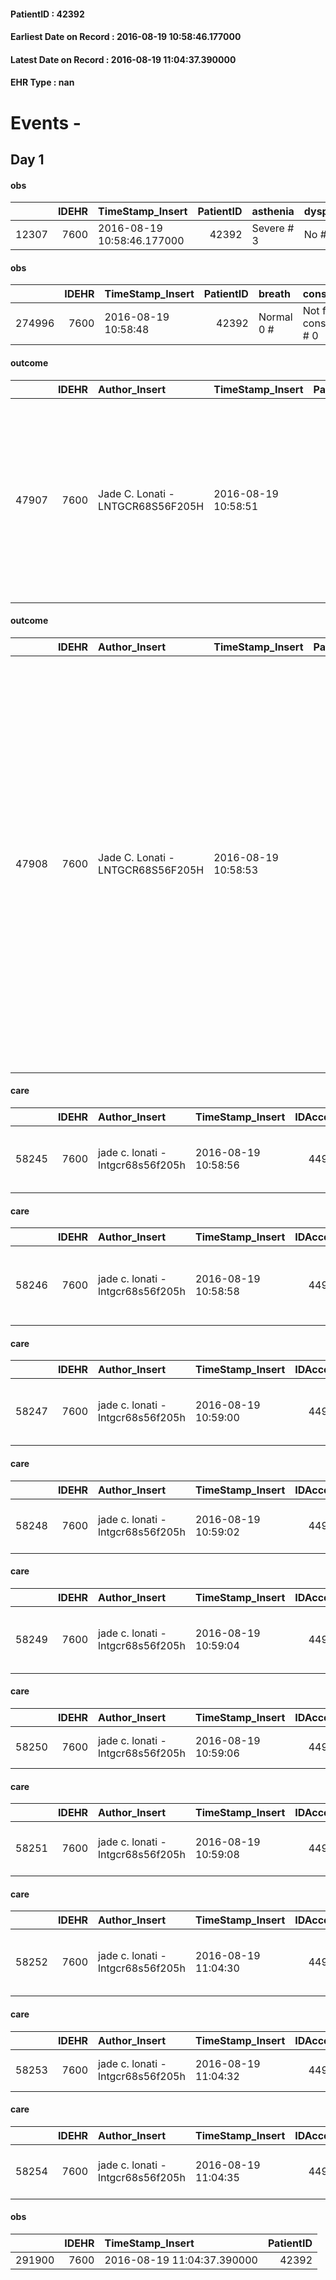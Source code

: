 
#### PatientID : 42392
#### Earliest Date on Record : 2016-08-19 10:58:46.177000
#### Latest Date on Record : 2016-08-19 11:04:37.390000
#### EHR Type : nan

# Events - 

## Day 1

#### obs
|       |   IDEHR | TimeStamp_Insert           |   PatientID | asthenia   | dyspnoea   | agitation_behavior_freq   |
|------:|--------:|:---------------------------|------------:|:-----------|:-----------|:--------------------------|
| 12307 |    7600 | 2016-08-19 10:58:46.177000 |       42392 | Severe # 3 | No # 0     | agitated at night # 3     |

#### obs
|        |   IDEHR | TimeStamp_Insert    |   PatientID | breath     | consolability           | body_language   | facial_expression           |
|-------:|--------:|:--------------------|------------:|:-----------|:------------------------|:----------------|:----------------------------|
| 274996 |    7600 | 2016-08-19 10:58:48 |       42392 | Normal 0 # | Not for consolation # 0 | Relaxed # 0     | Smiling or inexpressive # 0 |

#### outcome
|       |   IDEHR | Author_Insert                     | TimeStamp_Insert    |   PatientID |   IDDigitalSignDocument |   IDPAI_VIDAS | opt_problem                                                |   opt_problem_num | opt_obiettivo                                                |   opt_obiettivo_num | opt_stato_problema   |   opt_stato_problema_num | opt_interventi                                                                                                                                                                                 |   opt_interventi_num |
|------:|--------:|:----------------------------------|:--------------------|------------:|------------------------:|--------------:|:-----------------------------------------------------------|------------------:|:-------------------------------------------------------------|--------------------:|:---------------------|-------------------------:|:-----------------------------------------------------------------------------------------------------------------------------------------------------------------------------------------------|---------------------:|
| 47907 |    7600 | Jade C. Lonati - LNTGCR68S56F205H | 2016-08-19 10:58:51 |       42392 |                  464298 |         50012 | Impaired mobility † / limitation of physical movement # 27 |                 1 | The patient manterr√ † ¬ † ¬ † † mobilit√ the remaining # 49 |                   2 | Open Problem # 1     |                        1 | Educational - Teach the patient alternative movements # 370; PAI Implementation - Evaluate given mobility † # 368; PAI Implementation - Help the patient favoring its remaining capacity # 369 |                    1 |

#### outcome
|       |   IDEHR | Author_Insert                     | TimeStamp_Insert    |   PatientID |   IDDigitalSignDocument |   IDPAI_VIDAS | opt_problem                     |   opt_problem_num | opt_obiettivo                                                                                                                                                                                                   |   opt_obiettivo_num | opt_stato_problema   |   opt_stato_problema_num | opt_interventi                                                                                                                                                                                                                                                                                                                                                                                                                          |   opt_interventi_num |
|------:|--------:|:----------------------------------|:--------------------|------------:|------------------------:|--------------:|:--------------------------------|------------------:|:----------------------------------------------------------------------------------------------------------------------------------------------------------------------------------------------------------------|--------------------:|:---------------------|-------------------------:|:----------------------------------------------------------------------------------------------------------------------------------------------------------------------------------------------------------------------------------------------------------------------------------------------------------------------------------------------------------------------------------------------------------------------------------------|---------------------:|
| 47908 |    7600 | Jade C. Lonati - LNTGCR68S56F205H | 2016-08-19 10:58:53 |       42392 |                  464299 |         50013 | Deficit in the care of s√® # 25 |                 4 | Maintain the patient's dignity, where possible, by helping him or her to accept his / her limitations, evaluating himself / herself realistically and objectively (eating, washing, dressing, eliminating) # 42 |                   4 | Open Problem # 1     |                        1 | Implementation PAI - Ensuring the right privacy # 182; Counseling - Gently explore its disabilities † # 185; Counseling - Exploring the patient's feelings in relation to his / her disability and his need for help # 186; Counseling - Helping the patient to understand his own limitations # 187; Counseling - Helping the patient to set himself achievable goals # 188; Educational - Agreeing on the most suitable program # 190 |                    4 |

#### care
|       |   IDEHR | Author_Insert                     | TimeStamp_Insert    |   IDAccess | EHRType   |   PatientID |   IDTERAPIE_OUTPAT_VIDAS | ds_dose   | opt_via_di_somm   | ds_ora                   | dt_data_inizio      |   opt_pregressa |   opt_somm_terapia |   opt_estemporanea |   opt_termina |   opt_somm_in_pompa | opt_farmaco                                      |
|------:|--------:|:----------------------------------|:--------------------|-----------:|:----------|------------:|-------------------------:|:----------|:------------------|:-------------------------|:--------------------|----------------:|-------------------:|-------------------:|--------------:|--------------------:|:-------------------------------------------------|
| 58245 |    7600 | jade c. lonati - lntgcr68s56f205h | 2016-08-19 10:58:56 |      44995 | amb       |       42392 |                    35857 | 750 mg    | oral # 0 = 0      | 08 # 8; 12 # 12; 19 # 19 | 2016-08-19 00:00:00 |               0 |                  0 |                  0 |             0 |                   0 | metformin (glucophage 500 mg tablets rev) # 1069 |

#### care
|       |   IDEHR | Author_Insert                     | TimeStamp_Insert    |   IDAccess | EHRType   |   PatientID |   IDTERAPIE_OUTPAT_VIDAS | ds_dose   | opt_via_di_somm   | ds_ora   | dt_data_inizio      |   opt_pregressa |   opt_somm_terapia |   opt_estemporanea |   opt_termina |   opt_somm_in_pompa | opt_farmaco                                                |
|------:|--------:|:----------------------------------|:--------------------|-----------:|:----------|------------:|-------------------------:|:----------|:------------------|:---------|:--------------------|----------------:|-------------------:|-------------------:|--------------:|--------------------:|:-----------------------------------------------------------|
| 58246 |    7600 | jade c. lonati - lntgcr68s56f205h | 2016-08-19 10:58:58 |      44995 | amb       |       42392 |                    35858 | 1 c       | oral # 0 = 0      | 19 # 19  | 2016-08-19 00:00:00 |               0 |                  0 |                  0 |             0 |                   0 | acetylsalicylic acid (cardioaspirin 100 mg tablets) # 1150 |

#### care
|       |   IDEHR | Author_Insert                     | TimeStamp_Insert    |   IDAccess | EHRType   |   PatientID |   IDTERAPIE_OUTPAT_VIDAS | ds_dose   | opt_via_di_somm        | ds_ora   | dt_data_inizio      |   opt_pregressa |   opt_somm_terapia |   opt_estemporanea |   opt_termina |   opt_somm_in_pompa | opt_farmaco                                     |
|------:|--------:|:----------------------------------|:--------------------|-----------:|:----------|------------:|-------------------------:|:----------|:-----------------------|:---------|:--------------------|----------------:|-------------------:|-------------------:|--------------:|--------------------:|:------------------------------------------------|
| 58247 |    7600 | jade c. lonati - lntgcr68s56f205h | 2016-08-19 10:59:00 |      44995 | amb       |       42392 |                    35859 | 5 u       | subcutaneously # 3 = 3 | 08 # 8   | 2016-08-19 00:00:00 |               0 |                  0 |                  0 |             0 |                   0 | insulin glargine (lantus 1,000 iu 10 ml) # 1054 |

#### care
|       |   IDEHR | Author_Insert                     | TimeStamp_Insert    |   IDAccess | EHRType   |   PatientID |   IDTERAPIE_OUTPAT_VIDAS | ds_dose   | opt_via_di_somm   | ds_ora   | dt_data_inizio      |   opt_pregressa |   opt_somm_terapia |   opt_estemporanea |   opt_termina |   opt_somm_in_pompa | opt_farmaco                                |
|------:|--------:|:----------------------------------|:--------------------|-----------:|:----------|------------:|-------------------------:|:----------|:------------------|:---------|:--------------------|----------------:|-------------------:|-------------------:|--------------:|--------------------:|:-------------------------------------------|
| 58248 |    7600 | jade c. lonati - lntgcr68s56f205h | 2016-08-19 10:59:02 |      44995 | amb       |       42392 |                    35860 | 2 c       | oral # 0 = 0      | 08 # 8   | 2016-08-19 00:00:00 |               0 |                  0 |                  0 |             0 |                   0 | pancrelipase (creon cps rev 150 mg) # 1043 |

#### care
|       |   IDEHR | Author_Insert                     | TimeStamp_Insert    |   IDAccess | EHRType   |   PatientID |   IDTERAPIE_OUTPAT_VIDAS | ds_dose   | opt_via_di_somm   | ds_ora   | dt_data_inizio      |   opt_pregressa |   opt_somm_terapia |   opt_estemporanea |   opt_termina |   opt_somm_in_pompa | opt_farmaco                                     |
|------:|--------:|:----------------------------------|:--------------------|-----------:|:----------|------------:|-------------------------:|:----------|:------------------|:---------|:--------------------|----------------:|-------------------:|-------------------:|--------------:|--------------------:|:------------------------------------------------|
| 58249 |    7600 | jade c. lonati - lntgcr68s56f205h | 2016-08-19 10:59:04 |      44995 | amb       |       42392 |                    35861 | 1 c       | oral # 0 = 0      | 08 # 8   | 2016-08-19 00:00:00 |               0 |                  0 |                  0 |             0 |                   0 | pantoprazole (pantoprazole 40 mg tablets) # 964 |

#### care
|       |   IDEHR | Author_Insert                     | TimeStamp_Insert    |   IDAccess | EHRType   |   PatientID |   IDTERAPIE_OUTPAT_VIDAS | ds_altro_farmaco   | ds_dose   | opt_via_di_somm   | ds_ora   | dt_data_inizio      |   opt_pregressa |   opt_somm_terapia |   opt_estemporanea |   opt_termina |   opt_somm_in_pompa | opt_farmaco              |
|------:|--------:|:----------------------------------|:--------------------|-----------:|:----------|------------:|-------------------------:|:-------------------|:----------|:------------------|:---------|:--------------------|----------------:|-------------------:|-------------------:|--------------:|--------------------:|:-------------------------|
| 58250 |    7600 | jade c. lonati - lntgcr68s56f205h | 2016-08-19 10:59:06 |      44995 | amb       |       42392 |                    35862 | benur              | 1 c       | oral # 0 = 0      | 20 # 20  | 2016-08-19 00:00:00 |               0 |                  0 |                  0 |             0 |                   0 | other (see notes) # 2004 |

#### care
|       |   IDEHR | Author_Insert                     | TimeStamp_Insert    |   IDAccess | EHRType   |   PatientID |   IDTERAPIE_OUTPAT_VIDAS | ds_dose   | opt_via_di_somm   | ds_ora           | dt_data_inizio      |   opt_pregressa |   opt_somm_terapia |   opt_estemporanea |   opt_termina |   opt_somm_in_pompa | opt_farmaco                                |
|------:|--------:|:----------------------------------|:--------------------|-----------:|:----------|------------:|-------------------------:|:----------|:------------------|:-----------------|:--------------------|----------------:|-------------------:|-------------------:|--------------:|--------------------:|:-------------------------------------------|
| 58251 |    7600 | jade c. lonati - lntgcr68s56f205h | 2016-08-19 10:59:08 |      44995 | amb       |       42392 |                    35863 | 3 c       | oral # 0 = 0      | 12 # 12; 19 # 19 | 2016-08-19 00:00:00 |               0 |                  0 |                  0 |             0 |                   0 | pancrelipase (creon cps rev 150 mg) # 1043 |

#### care
|       |   IDEHR | Author_Insert                     | TimeStamp_Insert    |   IDAccess | EHRType   |   PatientID |   IDTERAPIE_OUTPAT_VIDAS | ds_dose   | opt_via_di_somm   | ds_ora       | dt_data_inizio      |   opt_pregressa |   opt_somm_terapia |   opt_estemporanea |   opt_termina |   opt_somm_in_pompa | opt_farmaco                                         |
|------:|--------:|:----------------------------------|:--------------------|-----------:|:----------|------------:|-------------------------:|:----------|:------------------|:-------------|:--------------------|----------------:|-------------------:|-------------------:|--------------:|--------------------:|:----------------------------------------------------|
| 58252 |    7600 | jade c. lonati - lntgcr68s56f205h | 2016-08-19 11:04:30 |      44995 | amb       |       42392 |                    35864 | 1/2 c     | oral # 0 = 0      | at need # 24 | 2016-08-19 00:00:00 |               0 |                  0 |                  0 |             0 |                   0 | mirtazapine (mirtazapine 30 mg tablets gold) # 1916 |

#### care
|       |   IDEHR | Author_Insert                     | TimeStamp_Insert    |   IDAccess | EHRType   |   PatientID |   IDTERAPIE_OUTPAT_VIDAS | ds_altro_farmaco   | ds_dose   | opt_via_di_somm   | ds_ora   | dt_data_inizio      | ds_note_y    |   opt_pregressa |   opt_somm_terapia |   opt_estemporanea |   opt_termina |   opt_somm_in_pompa | opt_farmaco              |
|------:|--------:|:----------------------------------|:--------------------|-----------:|:----------|------------:|-------------------------:|:-------------------|:----------|:------------------|:---------|:--------------------|:-------------|----------------:|-------------------:|-------------------:|--------------:|--------------------:|:-------------------------|
| 58253 |    7600 | jade c. lonati - lntgcr68s56f205h | 2016-08-19 11:04:32 |      44995 | amb       |       42392 |                    35865 | arcoxia 90 mg      | 90 mg     | oral # 0 = 0      | 09 # 9   | 2016-08-19 00:00:00 | lu - me - ve |               0 |                  0 |                  0 |             0 |                   0 | other (see notes) # 2004 |

#### care
|       |   IDEHR | Author_Insert                     | TimeStamp_Insert    |   IDAccess | EHRType   |   PatientID |   IDTERAPIE_OUTPAT_VIDAS | ds_dose   | opt_via_di_somm   | ds_ora          | dt_data_inizio      |   opt_pregressa |   opt_somm_terapia |   opt_estemporanea |   opt_termina |   opt_somm_in_pompa | opt_farmaco                             |
|------:|--------:|:----------------------------------|:--------------------|-----------:|:----------|------------:|-------------------------:|:----------|:------------------|:----------------|:--------------------|----------------:|-------------------:|-------------------:|--------------:|--------------------:|:----------------------------------------|
| 58254 |    7600 | jade c. lonati - lntgcr68s56f205h | 2016-08-19 11:04:35 |      44995 | amb       |       42392 |                    35866 | 1 c       | oral # 0 = 0      | 08 # 8; 19 # 19 | 2016-08-19 00:00:00 |               0 |                  0 |                  0 |             0 |                   0 | furosemide (25 mg lasix tablets) # 1223 |

#### obs
|        |   IDEHR | TimeStamp_Insert           |   PatientID |
|-------:|--------:|:---------------------------|------------:|
| 291900 |    7600 | 2016-08-19 11:04:37.390000 |       42392 |


